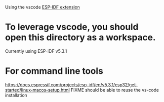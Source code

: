 Using the vscode [ESP-IDF extension](https://marketplace.visualstudio.com/items?itemName=espressif.esp-idf-extension)
# To leverage vscode, you should open this directory as a workspace.

<!-- XXX upon change of ESP-IDF version update this guidance -->
Currently using ESP-IDF v5.3.1

# For command line tools
https://docs.espressif.com/projects/esp-idf/en/v5.3.1/esp32/get-started/linux-macos-setup.html
FIXME should be able to reuse the vs-code installation
